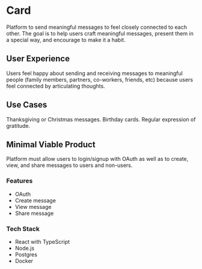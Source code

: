 # Card
Platform to send meaningful messages to feel closely connected to each other. The goal is to help users craft meaningful messages, present them in a special way, and encourage to make it a habit.

## User Experience
Users feel happy about sending and receiving messages to meaningful people (family members, partners, co-workers, friends, etc) because users feel connected by articulating thoughts.

## Use Cases
Thanksgiving or Christmas messages. Birthday cards. Regular expression of gratitude.

## Minimal Viable Product
Platform must allow users to login/signup with OAuth as well as to create, view, and share messages to users and non-users.

### Features
* OAuth
* Create message
* View message
* Share message

### Tech Stack
* React with TypeScript
* Node.js
* Postgres
* Docker
